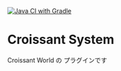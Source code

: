 [![Java CI with Gradle](https://github.com/nosh11/CroissantSys/actions/workflows/gradle.yml/badge.svg)](https://github.com/nosh11/CroissantSys/actions/workflows/gradle.yml)
# Croissant System

Croissant World の プラグインです
